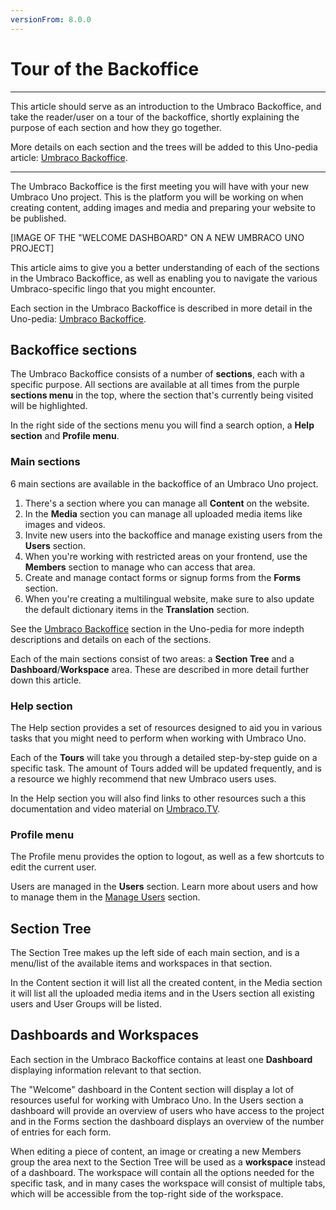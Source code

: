 ```yaml
---
versionFrom: 8.0.0
---
```


# Tour of the Backoffice

-----

This article should serve as an introduction to the Umbraco Backoffice, and take the reader/user on a tour of the backoffice, shortly explaining the purpose of each section and how they go together.

More details on each section and the trees will be added to this Uno-pedia article: [Umbraco Backoffice](../../Uno-pedia/Umbraco-Backoffice).

-----

The Umbraco Backoffice is the first meeting you will have with your new Umbraco Uno project. This is the platform you will be working on when creating content, adding images and media and preparing your website to be published.

[IMAGE OF THE "WELCOME DASHBOARD" ON A NEW UMBRACO UNO PROJECT]

This article aims to give you a better understanding of each of the sections in the Umbraco Backoffice, as well as enabling you to navigate the various Umbraco-specific lingo that you might encounter.

Each section in the Umbraco Backoffice is described in more detail in the Uno-pedia: [Umbraco Backoffice](../../Uno-pedia/Umbraco-Backoffice).

## Backoffice sections

The Umbraco Backoffice consists of a number of **sections**, each with a specific purpose. All sections are available at all times from the purple **sections menu** in the top, where the section that's currently being visited will be highlighted.

In the right side of the sections menu you will find a search option, a **Help section** and **Profile menu**.

### Main sections

6 main sections are available in the backoffice of an Umbraco Uno project.

1. There's a section where you can manage all **Content** on the website.
2. In the **Media** section you can manage all uploaded media items like images and videos.
3. Invite new users into the backoffice and manage existing users from the **Users** section.
4. When you're working with restricted areas on your frontend, use the **Members** section to manage who can access that area.
5. Create and manage contact forms or signup forms from the **Forms** section.
6. When you're creating a multilingual website, make sure to also update the default dictionary items in the **Translation** section.

See the [Umbraco Backoffice](../../Uno-pedia/Umbraco-Backoffice) section in the Uno-pedia for more indepth descriptions and details on each of the sections.

Each of the main sections consist of two areas: a **Section Tree** and a **Dashboard**/**Workspace** area. These are described in more detail further down this article.

### Help section

The Help section provides a set of resources designed to aid you in various tasks that you might need to perform when working with Umbraco Uno.

Each of the **Tours** will take you through a detailed step-by-step guide on a specific task. The amount of Tours added will be updated frequently, and is a resource we highly recommend that new Umbraco users uses.

In the Help section you will also find links to other resources such a this documentation and video material on [Umbraco.TV](https://umbraco.tv).

### Profile menu

The Profile menu provides the option to logout, as well as a few shortcuts to edit the current user.

Users are managed in the **Users** section. Learn more about users and how to manage them in the [Manage Users](../../Manage-users) section.

## Section Tree

The Section Tree makes up the left side of each main section, and is a menu/list of the available items and workspaces in that section.

In the Content section it will list all the created content, in the Media section it will list all the uploaded media items and in the Users section all existing users and User Groups will be listed.

## Dashboards and Workspaces

Each section in the Umbraco Backoffice contains at least one **Dashboard** displaying information relevant to that section.

The "Welcome" dashboard in the Content section will display a lot of resources useful for working with Umbraco Uno. In the Users section a dashboard will provide an overview of users who have access to the project and in the Forms section the dashboard displays an overview of the number of entries for each form.

When editing a piece of content, an image or creating a new Members group the area next to the Section Tree will be used as a **workspace** instead of a dashboard. The workspace will contain all the options needed for the specific task, and in many cases the workspace will consist of multiple tabs, which will be accessible from the top-right side of the workspace.

